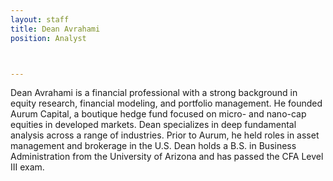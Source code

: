 ```yaml
---
layout: staff
title: Dean Avrahami
position: Analyst



---
```




Dean Avrahami is a financial professional with a strong background in equity research, financial
modeling, and portfolio management. He founded Aurum Capital, a boutique hedge fund
focused on micro- and nano-cap equities in developed markets. Dean specializes in deep
fundamental analysis across a range of industries. Prior to Aurum, he held roles in asset
management and brokerage in the U.S. Dean holds a B.S. in Business Administration from the
University of Arizona and has passed the CFA Level III exam.